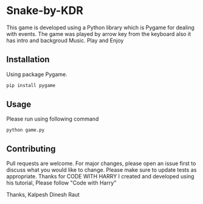 # Snake-by-KDR

This game is developed using a Python library which is Pygame for dealing with events. 
The game was played by arrow key from the keyboard also it has intro and backgroud Music. Play and Enjoy

## Installation

Using package Pygame.

```bash
pip install pygame
```

## Usage
Please run using following command
```run on any Python IDLE or IDE 
python game.py
```

## Contributing
Pull requests are welcome. For major changes, please open an issue first to discuss what you would like to change.
Please make sure to update tests as appropriate.
Thanks for CODE WITH HARRY
I created and developed using his tutorial, Please follow  "Code with Harry"

Thanks,
Kalpesh Dinesh Raut
